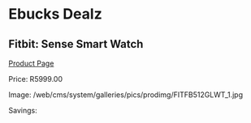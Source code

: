 
# Ebucks Dealz
## Fitbit: Sense Smart Watch
[Product Page](https://www.ebucks.com/web/shop/productSelected.do?prodId=1047351943&catId=1233319732)

Price: R5999.00

Image: /web/cms/system/galleries/pics/prodimg/FITFB512GLWT_1.jpg

Savings: 


	